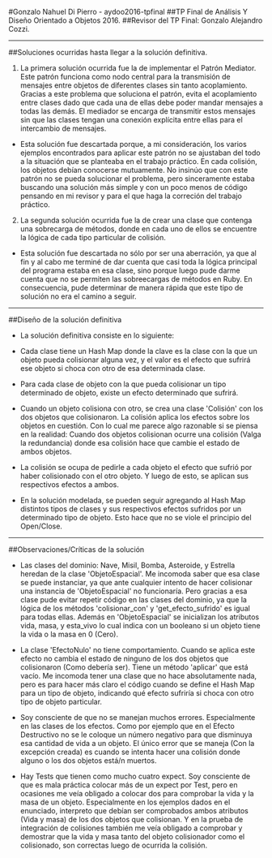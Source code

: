 ﻿#Gonzalo Nahuel Di Pierro - aydoo2016-tpfinal
##TP Final de Análisis Y Diseño Orientado a Objetos 2016.
##Revisor del TP Final: Gonzalo Alejandro Cozzi.

----------------------------------------------------------------------

##Soluciones ocurridas hasta llegar a la solución definitiva.


1) La primera solución ocurrida fue la de implementar el Patrón Mediator. Este patrón funciona como nodo central para la transmisión de mensajes entre objetos de diferentes clases sin tanto acoplamiento. Gracias a este problema que soluciona el patrón, evita el acoplamiento entre clases dado que cada una de ellas debe poder mandar mensajes a todas las demás. El mediador se encarga de transmitir estos mensajes sin que las clases tengan una conexión explícita entre ellas para el intercambio de mensajes.

* Esta solución fue descartada porque, a mi consideración, los varios ejemplos encontrados para aplicar este patrón no se ajustaban del todo a la situación que se planteaba en el trabajo práctico. En cada colisión, los objetos debían conocerse mutuamente. No insinúo que con este patrón no se pueda solucionar el problema, pero sinceramente estaba buscando una solución más simple y con un poco menos de código pensando en mi revisor y para el que haga la correción del trabajo práctico.


2) La segunda solución ocurrida fue la de crear una clase que contenga una sobrecarga de métodos, donde en cada uno de ellos se encuentre la lógica de cada tipo particular de colisión.

* Esta solución fue descartada no sólo por ser una aberración, ya que al fin y al cabo me terminé de dar cuenta que casi toda la lógica principal del programa estaba en esa clase, sino porque luego pude darme cuenta que no se permiten las sobreecargas de métodos en Ruby. En consecuencia, pude determinar de manera rápida que este tipo de solución no era el camino a seguir.

----------------------------------------------------------------------

##Diseño de la solución definitiva

- La solución definitiva consiste en lo siguiente:

* Cada clase tiene un Hash Map donde la clave es la clase con la que un objeto pueda colisionar alguna vez, y el valor es el efecto que sufrirá ese objeto si choca con otro de esa determinada clase.

* Para cada clase de objeto con la que pueda colisionar un tipo determinado de objeto, existe un efecto determinado que sufrirá.

* Cuando un objeto colisiona con otro, se crea una clase 'Colisión' con los dos objetos que colisionaron. La colisión aplica los efectos sobre los objetos en cuestión. Con lo cual me parece algo razonable si se piensa en la realidad: Cuando dos objetos colisionan ocurre una colisión (Valga la redundancia) donde esa colisión hace que cambie el estado de ambos objetos.

* La colisión se ocupa de pedirle a cada objeto el efecto que sufrió por haber colisionado con el otro objeto. Y luego de esto, se aplican sus respectivos efectos a ambos.

* En la solución modelada, se pueden seguir agregando al Hash Map distintos tipos de clases y sus respectivos efectos sufridos por un determinado tipo de objeto. Esto hace que no se viole el principio del Open/Close.

----------------------------------------------------------------------

##Observaciones/Críticas de la solución

* Las clases del dominio: Nave, Misil, Bomba, Asteroide, y Estrella heredan de la clase 'ObjetoEspacial'. Me incomoda saber que esa clase se puede instanciar, ya que ante cualquier intento de hacer colisionar una instancia de 'ObjetoEspacial' no funcionaría. Pero gracias a esa clase pude evitar repetir código en las clases del dominio, ya que la lógica de los métodos 'colisionar_con' y 'get_efecto_sufrido' es igual para todas ellas. Además en 'ObjetoEspacial' se inicializan los atributos vida, masa, y esta_vivo lo cual indica con un booleano si un objeto tiene la vida o la masa en 0 (Cero).

* La clase 'EfectoNulo' no tiene comportamiento. Cuando se aplica este efecto no cambia el estado de ninguno de los dos objetos que colisionaron (Como debería ser). Tiene un método 'aplicar' que está vacío. Me incomoda tener una clase que no hace absolutamente nada, pero es para hacer más claro el código cuando se define el Hash Map para un tipo de objeto, indicando qué efecto sufriría si choca con otro tipo de objeto particular.

* Soy consciente de que no se manejan muchos errores. Especialmente en las clases de los efectos. Como por ejemplo que en el Efecto Destructivo no se le coloque un número negativo para que disminuya esa cantidad de vida a un objeto. El único error que se maneja (Con la excepción creada) es cuando se intenta hacer una colisión donde alguno o los dos objetos está/n muertos.

* Hay Tests que tienen como mucho cuatro expect. Soy consciente de que es mala práctica colocar más de un expect por Test, pero en ocasiones me veía obligado a colocar dos para comprobar la vida y la masa de un objeto. Especialmente en los ejemplos dados en el enunciado, interpreto que debían ser comprobados ambos atributos (Vida y masa) de los dos objetos que colisionan. Y en la prueba de integración de colisiones también me veía obligado a comprobar y demostrar que la vida y masa tanto del objeto colisionador como el colisionado, son correctas luego de ocurrida la colisión.
